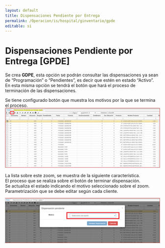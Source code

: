 ```yaml
---
layout: default
title: Dispensaciones Pendiente por Entrega 
permalink: /Operacion/is/hospital/ginventario/gpde
editable: si
---
```


# Dispensaciones Pendiente por Entrega  [GPDE]

Se crea **GDPE**, esta opción se podrán consultar las dispensaciones ya sean de “Programación” o “Pendientes”, es decir que estén en estado “Activo”. En esta misma opción se tendrá el botón que hará el proceso de terminación de las dispensaciones.  

Se tiene configurado botón que muestra los motivos por la que se termina el proceso.  
![](gpde1.png)  

La lista sobre este zoom, se muestra de la siguiente característica.  
El proceso que se realiza sobre el botón de terminar dispensación.  
Se actualiza el estado indicando el motivo seleccionado sobre el zoom.  
Parametrización que se debe editar según cada cliente.  

![](gpde2.png)  

